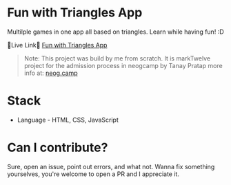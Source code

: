 # Fun with Triangles App

Multilple games in one app all based on triangles. Learn while having fun! :D

🔗Live Link🔗 [Fun with Triangles App](https://fun-with-triangles-web.netlify.app/)

> Note: This project was build by me from scratch. It is markTwelve project for the admission process in neogcamp by Tanay Pratap more info at: [neog.camp](https://neog.camp)

# Stack

- Language - HTML, CSS, JavaScript

# Can I contribute?

Sure, open an issue, point out errors, and what not. Wanna fix something yourselves, you're welcome to open a PR and I appreciate it.
